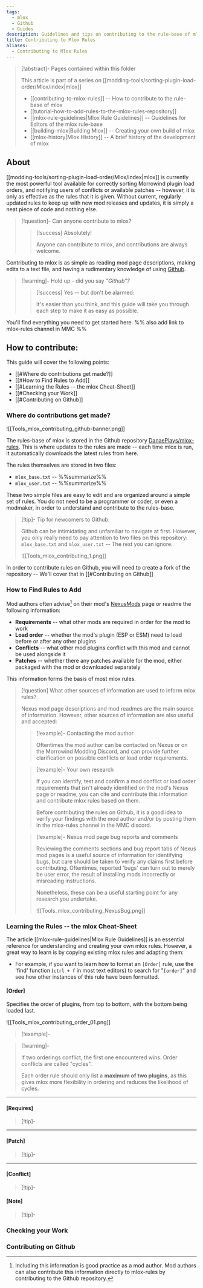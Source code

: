 ```yaml
---
tags:
  - mlox
  - Github
  - Guides
description: Guidelines and tips on contributing to the rule-base of mlox
title: Contributing to Mlox Rules
aliases:
  - Contributing to Mlox Rules
---
```


>[!abstract]- Pages contained within this folder 
>
>This article is part of a series on [[modding-tools/sorting-plugin-load-order/Mlox/index|mlox]]
> 
>* [[contributing-to-mlox-rules]] -- How to contribute to the rule-base of mlox 
>* [[tutorial-how-to-add-rules-to-the-mlox-rules-repository]]
>* [[mlox-rule-guidelines|Mlox Rule Guidelines]] -- Guidelines for Editors of the mlox rule-base
>* [[building-mlox|Building Mlox]] -- Creating your own build of mlox
>* [[mlox-history|Mlox History]] -- A brief history of the development of mlox 

## About

[[modding-tools/sorting-plugin-load-order/Mlox/index|mlox]] is currently the most powerful tool available for correctly sorting Morrowind plugin load orders, and notifying users of conflicts or available patches -- however, it is only as effective as the rules that it is given. Without current, regularly updated rules to keep up with new mod releases and updates, it is simply a neat piece of code and nothing else.  

>[!question]- Can anyone contribute to mlox? 
> 
>>[!success] Absolutely!
>> 
>> Anyone can contribute to mlox, and contributions are always welcome. 

Contributing to mlox is as simple as reading mod page descriptions, making edits to a text file, and having a rudimentary knowledge of using [Github](https://github.com/).

>[!warning]- Hold up - did you say _"Github"?_ 
> 
>>[!success] Yes -- but don't be alarmed: 
>> 
>> It's easier than you think, and this guide will take you through each step to make it as easy as possible.

You'll find everything you need to get started here. %% also add link to mlox-rules channel in MMC %%

## How to contribute: 

This guide will cover the following points:

- [[#Where do contributions get made?]] 
- [[#How to Find Rules to Add]] 
- [[#Learning the Rules -- the mlox Cheat-Sheet]]
- [[#Checking your Work]] 
- [[#Contributing on Github]]

### Where do contributions get made?

![[Tools_mlox_contributing_github-banner.png]]

The rules-base of mlox is stored in the Github repository [DanaePlays/mlox-rules](https://github.com/DanaePlays/mlox-rules). This is where updates to the rules are made -- each time mlox is run, it automatically downloads the latest rules from here.

The rules themselves are stored in two files:

* `mlox_base.txt` -- %%summarize%%
* `mlox_user.txt` -- %%summarize%%

These two simple files are easy to edit and are organized around a simple set of rules. You do not need to be a programmer or coder, or even a modmaker, in order to understand and contribute to the rules-base. 

>[!tip]- Tip for newcomers to Github:
>
> Github can be intimidating and unfamiliar to navigate at first. However, you only really need to pay attention to two files on this repository: `mlox_base.txt` and `mlox_user.txt` -- The rest you can ignore.
>
>![[Tools_mlox_contributing_1.png]]

In order to contribute rules on Github, you will need to create a fork of the repository -- We'll cover that in [[#Contributing on Github]]

### How to Find Rules to Add

Mod authors often advise[^1] on their mod's [NexusMods](https://www.nexusmods.com/morrowind) page or readme the following information:

* **Requirements** -- what other mods are required in order for the mod to work
* **Load order** -- whether the mod's plugin (ESP or ESM) need to load before or after any other plugins
* **Conflicts** -- what other mod plugins conflict with this mod and cannot be used alongside it
* **Patches** -- whether there any patches available for the mod, either packaged with the mod or downloaded separately

This information forms the basis of most mlox rules.

>[!question] What other sources of information are used to inform mlox rules?
> 
> Nexus mod page descriptions and mod readmes are the main source of information. However, other sources of information are also useful and accepted:
>  
>> [!example]- Contacting the mod author 
>> 
>> Oftentimes the mod author can be contacted on Nexus or on the Morrowind Modding Discord, and can provide further clarification on possible conflicts or load order requirements.
> 
>> [!example]- Your own research 
>>  
>> If you can identify, test and confirm a mod conflict or load order requirements that isn't already identified on the mod's Nexus page or readme, you can cite and contribute this information and contribute mlox rules based on them. 
>>
>> Before contributing the rules on Github, it is a good idea to verify your findings with the mod author and/or by posting them in the mlox-rules channel in the MMC discord.
>
>> [!example]- Nexus mod page bug reports and comments
>>  
>> Reviewing the comments sections and bug report tabs of Nexus mod pages is a useful source of information for identifying bugs, but care should be taken to verify any claims first before contributing. Oftentimes, reported 'bugs' can turn out to merely be user error, the result of installing mods incorrectly or misreading instructions. 
>> 
>> Nonetheless, these can be a useful starting point for any research you undertake. 
>>  
>> ![[Tools_mlox_contributing_NexusBug.png]] 



### Learning the Rules -- the mlox Cheat-Sheet 

The article [[mlox-rule-guidelines|Mlox Rule Guidelines]] is an essential reference for understanding and creating your own mlox rules. However, a great way to learn is by copying existing mlox rules and adapting them:

- For example, if you want to learn how to format an `[Order]` rule, use the 'find' function (`ctrl + f` in most text editors) to search for "`[order]`" and see how other instances of this rule have been formatted.

#### \[Order]

Specifies the order of plugins, from top to bottom, with the bottom being loaded last. 
 
![[Tools_mlox_contributing_order_01.png]]
 
>[!example]- 
> 
> 
> 
 
>[!warning]- 
> 
> If two orderings conflict, the first one encountered wins. Order conflicts are called "cycles". 
> 
> Each order rule should only list a **maximum of two plugins**, as this gives mlox more flexibility in ordering and reduces the likelihood of cycles.
 
--- 
 
#### \[Requires] 
  
>[!tip]- 
> 
> 
 
--- 
 
#### \[Patch] 
  
>[!tip]- 
> 
> 
 
--- 
 
#### \[Conflict] 
 
>[!tip]- 
> 
> 
> 
 
#### \[Note] 
 
>[!tip]- 
> 
> 
> 


### Checking your Work

### Contributing on Github

[^1]: Including this information is good practice as a mod author. Mod authors can also contribute this information directly to mlox-rules by contributing to the Github repository.